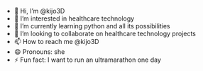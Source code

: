 - 👋 Hi, I’m @kijo3D
- 👀 I’m interested in healthcare technology
- 🌱 I’m currently learning python and all its possibilities
- 💞️ I’m looking to collaborate on healthcare technology projects
- 📫 How to reach me @kijo3D
- 😄 Pronouns: she
- ⚡ Fun fact: I want to run an ultramarathon one day

<!---
kijo3D/kijo3D is a ✨ special ✨ repository because its `README.md` (this file) appears on your GitHub profile.
You can click the Preview link to take a look at your changes.
--->

